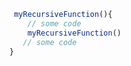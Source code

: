 ```js {"TITLE": "hello", "ADDED":[1,2], "HIGHLIGHT":[3], "REMOVED":[4]}
 myRecursiveFunction(){
    // some code
    myRecursiveFunction()
   // some code
}
```



